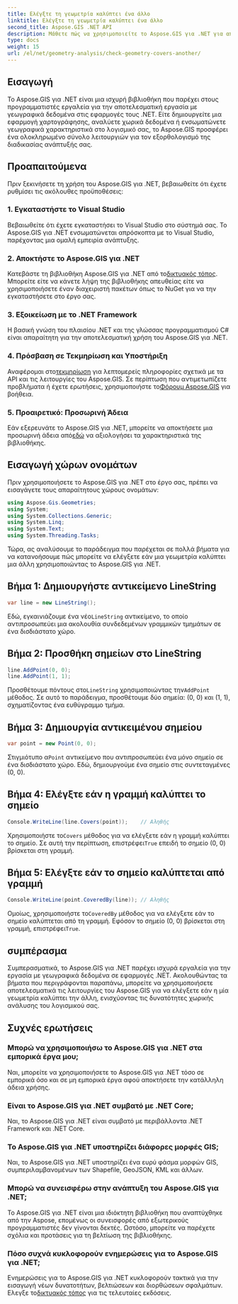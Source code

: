 ```yaml
---
title: Ελέγξτε τη γεωμετρία καλύπτει ένα άλλο
linktitle: Ελέγξτε τη γεωμετρία καλύπτει ένα άλλο
second_title: Aspose.GIS .NET API
description: Μάθετε πώς να χρησιμοποιείτε το Aspose.GIS για .NET για αποτελεσματική εργασία με γεωγραφικά δεδομένα, ανάλυση χωρικών πληροφοριών και ενσωμάτωση χαρακτηριστικών χαρτογράφησης στις εφαρμογές σας .NET.
type: docs
weight: 15
url: /el/net/geometry-analysis/check-geometry-covers-another/
---
```

## Εισαγωγή
Το Aspose.GIS για .NET είναι μια ισχυρή βιβλιοθήκη που παρέχει στους προγραμματιστές εργαλεία για την αποτελεσματική εργασία με γεωγραφικά δεδομένα στις εφαρμογές τους .NET. Είτε δημιουργείτε μια εφαρμογή χαρτογράφησης, αναλύετε χωρικά δεδομένα ή ενσωματώνετε γεωγραφικά χαρακτηριστικά στο λογισμικό σας, το Aspose.GIS προσφέρει ένα ολοκληρωμένο σύνολο λειτουργιών για τον εξορθολογισμό της διαδικασίας ανάπτυξής σας.
## Προαπαιτούμενα
Πριν ξεκινήσετε τη χρήση του Aspose.GIS για .NET, βεβαιωθείτε ότι έχετε ρυθμίσει τις ακόλουθες προϋποθέσεις:
### 1. Εγκαταστήστε το Visual Studio
Βεβαιωθείτε ότι έχετε εγκαταστήσει το Visual Studio στο σύστημά σας. Το Aspose.GIS για .NET ενσωματώνεται απρόσκοπτα με το Visual Studio, παρέχοντας μια ομαλή εμπειρία ανάπτυξης.
### 2. Αποκτήστε το Aspose.GIS για .NET
 Κατεβάστε τη βιβλιοθήκη Aspose.GIS για .NET από το[δικτυακός τόπος](https://releases.aspose.com/gis/net/). Μπορείτε είτε να κάνετε λήψη της βιβλιοθήκης απευθείας είτε να χρησιμοποιήσετε έναν διαχειριστή πακέτων όπως το NuGet για να την εγκαταστήσετε στο έργο σας.
### 3. Εξοικείωση με το .NET Framework
Η βασική γνώση του πλαισίου .NET και της γλώσσας προγραμματισμού C# είναι απαραίτητη για την αποτελεσματική χρήση του Aspose.GIS για .NET.
### 4. Πρόσβαση σε Τεκμηρίωση και Υποστήριξη
 Αναφέρομαι στο[τεκμηρίωση](https://reference.aspose.com/gis/net/) για λεπτομερείς πληροφορίες σχετικά με τα API και τις λειτουργίες του Aspose.GIS. Σε περίπτωση που αντιμετωπίζετε προβλήματα ή έχετε ερωτήσεις, χρησιμοποιήστε το[Φόρουμ Aspose.GIS](https://forum.aspose.com/c/gis/33) για βοήθεια.
### 5. Προαιρετικό: Προσωρινή Άδεια
 Εάν εξερευνάτε το Aspose.GIS για .NET, μπορείτε να αποκτήσετε μια προσωρινή άδεια από[εδώ](https://purchase.aspose.com/temporary-license/) να αξιολογήσει τα χαρακτηριστικά της βιβλιοθήκης.

## Εισαγωγή χώρων ονομάτων
Πριν χρησιμοποιήσετε το Aspose.GIS για .NET στο έργο σας, πρέπει να εισαγάγετε τους απαραίτητους χώρους ονομάτων:
```csharp
using Aspose.Gis.Geometries;
using System;
using System.Collections.Generic;
using System.Linq;
using System.Text;
using System.Threading.Tasks;
```

Τώρα, ας αναλύσουμε το παράδειγμα που παρέχεται σε πολλά βήματα για να κατανοήσουμε πώς μπορείτε να ελέγξετε εάν μια γεωμετρία καλύπτει μια άλλη χρησιμοποιώντας το Aspose.GIS για .NET.
## Βήμα 1: Δημιουργήστε αντικείμενο LineString
```csharp
var line = new LineString();
```
 Εδώ, εγκαινιάζουμε ένα νέο`LineString` αντικείμενο, το οποίο αντιπροσωπεύει μια ακολουθία συνδεδεμένων γραμμικών τμημάτων σε ένα δισδιάστατο χώρο.
## Βήμα 2: Προσθήκη σημείων στο LineString
```csharp
line.AddPoint(0, 0);
line.AddPoint(1, 1);
```
 Προσθέτουμε πόντους στο`LineString` χρησιμοποιώντας την`AddPoint` μέθοδος. Σε αυτό το παράδειγμα, προσθέτουμε δύο σημεία: (0, 0) και (1, 1), σχηματίζοντας ένα ευθύγραμμο τμήμα.
## Βήμα 3: Δημιουργία αντικειμένου σημείου
```csharp
var point = new Point(0, 0);
```
 Στιγμιότυπο α`Point` αντικείμενο που αντιπροσωπεύει ένα μόνο σημείο σε ένα δισδιάστατο χώρο. Εδώ, δημιουργούμε ένα σημείο στις συντεταγμένες (0, 0).
## Βήμα 4: Ελέγξτε εάν η γραμμή καλύπτει το σημείο
```csharp
Console.WriteLine(line.Covers(point));    // Αληθής
```
 Χρησιμοποιήστε το`Covers` μέθοδος για να ελέγξετε εάν η γραμμή καλύπτει το σημείο. Σε αυτή την περίπτωση, επιστρέφει`True` επειδή το σημείο (0, 0) βρίσκεται στη γραμμή.
## Βήμα 5: Ελέγξτε εάν το σημείο καλύπτεται από γραμμή
```csharp
Console.WriteLine(point.CoveredBy(line)); // Αληθής
```
Ομοίως, χρησιμοποιήστε το`CoveredBy` μέθοδος για να ελέγξετε εάν το σημείο καλύπτεται από τη γραμμή. Εφόσον το σημείο (0, 0) βρίσκεται στη γραμμή, επιστρέφει`True`.

## συμπέρασμα
Συμπερασματικά, το Aspose.GIS για .NET παρέχει ισχυρά εργαλεία για την εργασία με γεωγραφικά δεδομένα σε εφαρμογές .NET. Ακολουθώντας τα βήματα που περιγράφονται παραπάνω, μπορείτε να χρησιμοποιήσετε αποτελεσματικά τις λειτουργίες του Aspose.GIS για να ελέγξετε εάν η μία γεωμετρία καλύπτει την άλλη, ενισχύοντας τις δυνατότητες χωρικής ανάλυσης του λογισμικού σας.
## Συχνές ερωτήσεις
### Μπορώ να χρησιμοποιήσω το Aspose.GIS για .NET στα εμπορικά έργα μου;
Ναι, μπορείτε να χρησιμοποιήσετε το Aspose.GIS για .NET τόσο σε εμπορικά όσο και σε μη εμπορικά έργα αφού αποκτήσετε την κατάλληλη άδεια χρήσης.
### Είναι το Aspose.GIS για .NET συμβατό με .NET Core;
Ναι, το Aspose.GIS για .NET είναι συμβατό με περιβάλλοντα .NET Framework και .NET Core.
### Το Aspose.GIS για .NET υποστηρίζει διάφορες μορφές GIS;
Ναι, το Aspose.GIS για .NET υποστηρίζει ένα ευρύ φάσμα μορφών GIS, συμπεριλαμβανομένων των Shapefile, GeoJSON, KML και άλλων.
### Μπορώ να συνεισφέρω στην ανάπτυξη του Aspose.GIS για .NET;
Το Aspose.GIS για .NET είναι μια ιδιόκτητη βιβλιοθήκη που αναπτύχθηκε από την Aspose, επομένως οι συνεισφορές από εξωτερικούς προγραμματιστές δεν γίνονται δεκτές. Ωστόσο, μπορείτε να παρέχετε σχόλια και προτάσεις για τη βελτίωση της βιβλιοθήκης.
### Πόσο συχνά κυκλοφορούν ενημερώσεις για το Aspose.GIS για .NET;
 Ενημερώσεις για το Aspose.GIS για .NET κυκλοφορούν τακτικά για την εισαγωγή νέων δυνατοτήτων, βελτιώσεων και διορθώσεων σφαλμάτων. Ελεγξε το[δικτυακός τόπος](https://releases.aspose.com/gis/net/) για τις τελευταίες εκδόσεις.